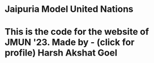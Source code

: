 <h1>Jaipuria Model United Nations<h1>

This is the code for the website of JMUN '23.
Made by - (click for profile)
<a herf="https://www.instagram.com/_lonepair._/">Harsh</a>
<a herf="https://www.instagram.com/ag.akshatt/">Akshat Goel</a>
